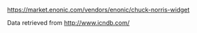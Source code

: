 https://market.enonic.com/vendors/enonic/chuck-norris-widget

Data retrieved from http://www.icndb.com/